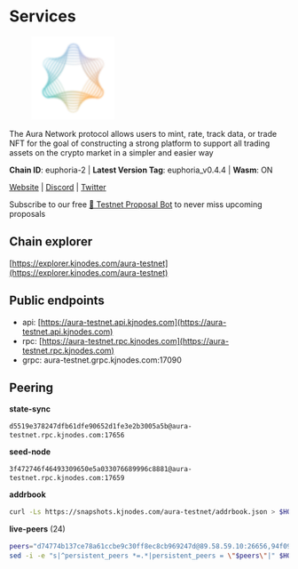 # Services

<figure><img src="https://raw.githubusercontent.com/kj89/cosmos-images/main/logos/aura.png" width="150" alt=""><figcaption></figcaption></figure>

The Aura Network protocol allows users to mint, rate, track data,  or trade NFT for the goal of constructing a strong platform to  support all trading assets on the crypto market in a simpler and easier way

**Chain ID**: euphoria-2 | **Latest Version Tag**: euphoria_v0.4.4 | **Wasm**: ON

[Website](https://aura.network) | [Discord](https://discord.gg/hpvF5QcWRf) | [Twitter](https://twitter.com/AuraNetworkHQ)



Subscribe to our free [🤖 Testnet Proposal Bot](https://t.me/kjnodes_testnet_proposal_bot) to never miss upcoming proposals


## Chain explorer
[https://explorer.kjnodes.com/aura-testnet](https://explorer.kjnodes.com/aura-testnet)

## Public endpoints

* api: [https://aura-testnet.api.kjnodes.com](https://aura-testnet.api.kjnodes.com)
* rpc: [https://aura-testnet.rpc.kjnodes.com](https://aura-testnet.rpc.kjnodes.com)
* grpc: aura-testnet.grpc.kjnodes.com:17090

## Peering

**state-sync**

```text
d5519e378247dfb61dfe90652d1fe3e2b3005a5b@aura-testnet.rpc.kjnodes.com:17656
```

**seed-node**

```text
3f472746f46493309650e5a033076689996c8881@aura-testnet.rpc.kjnodes.com:17659
```

**addrbook**
```bash
curl -Ls https://snapshots.kjnodes.com/aura-testnet/addrbook.json > $HOME/.aura/config/addrbook.json
```

**live-peers** (24)
```bash
peers="d74774b137ce78a61ccbe9c30ff8ec8cb969247d@89.58.59.10:26656,94f09cc1e0d2357c8c8423589c42dc7721387a60@176.9.44.113:26686,b2394ad608075aa405cdf4ab55e36376d93f7b1d@65.108.206.118:56656,0770c2687cc34d59ca62270960d3ffcad6e42cf8@65.108.233.44:21656,3d6b07bdb11754c8c8512525dac109d8bdee3857@65.21.53.39:7656,7cad1bcb2ad777dba21840832341f2ce14bae1a5@5.75.174.126:26656,3152129889968fe62faca92c7dd95bae190c92e5@135.181.142.60:15602,2e1407476ad3566eb11ac92ad1df4782c7ba83dd@18.143.61.108:26656,d5519e378247dfb61dfe90652d1fe3e2b3005a5b@65.109.68.190:17656,e4d8765b82baf3f69c0dc6e5e0488705fa3ceddd@95.217.144.107:21756,9735c8bb1551d210ea6021f5c7ea3f288ba888df@65.109.38.111:21756,38b49491b5eb8e4edb31e81acbadc42d50047a9e@66.206.2.162:27656,ab2b8330cd137984de0654561a31f461d8433424@88.99.3.158:21756,241bd90cceab3ca7d5d4bcf79bca22c6255ec94b@135.148.233.0:26656,fb3d13cb2e8ad1a1cae7dc1f21c62411007df9f8@85.10.193.246:33656,fdcc8f1ca406213d79947c5f38920a085ed90c0f@144.202.72.17:26676,1e9b7325e120a3d511eec20a3199c2218343fcd3@65.108.105.99:28656,e874935eee84c8313dbb52ba497aed2d8d1f1245@65.108.237.231:27656,b130852645cc3d7925cfccd14d97425a2260e7ec@65.109.82.106:19656,5c2a752c9b1952dbed075c56c600c3a79b58c395@195.3.220.57:26966,9df9e8307e3e671c9bcd1a23f0b73b45f2b8003d@65.109.88.251:35656,7812205773ac30f3d47200ac2391c79896c60135@54.254.220.113:26656,6ef01ca6714aa8127d1b21b5339909ca6319dae0@144.76.97.251:26776,e3dbeeeb2dea9912610b92a436dfe3cb831a94e4@65.108.195.29:36126"
sed -i -e "s|^persistent_peers *=.*|persistent_peers = \"$peers\"|" $HOME/.aura/config/config.toml
```
